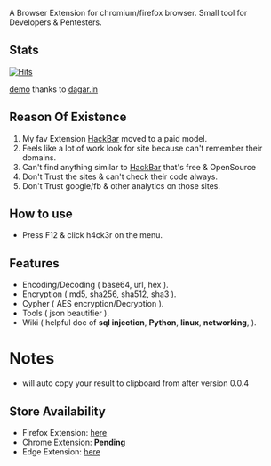 A Browser Extension for chromium/firefox browser. Small tool for Developers & Pentesters.

## Stats
[![Hits](https://hits.seeyoufarm.com/api/count/incr/badge.svg?url=https%3A%2F%2Fgithub.com%2F4nkitd%2Fh4ck3r&count_bg=%2379C83D&title_bg=%23555555&icon=&icon_color=%23E7E7E7&title=hits&edge_flat=false)](https://github.com/4nkitd)

[demo]( https://dagar.in/demo/h4ck3r/ ) thanks to [dagar.in](https://dagar.in/demo/h4ck3r/)
## Reason Of Existence

1. My fav Extension [HackBar](https://chrome.google.com/webstore/detail/hackbar/djmoeoifnlhjolebkehmpaocfnipknbh) moved to a paid model.
1. Feels like a lot of work look for site because can't remember their domains.
1. Can't find anything similar to [HackBar](https://chrome.google.com/webstore/detail/hackbar/djmoeoifnlhjolebkehmpaocfnipknbh) that's free & OpenSource
1. Don't Trust the sites & can't check their code always.
1. Don't Trust google/fb & other analytics on those sites.

## How to use 
* Press F12 & click h4ck3r on the menu.

## Features 
* Encoding/Decoding ( base64, url, hex ).
* Encryption ( md5, sha256, sha512, sha3 ).
* Cypher ( AES encryption/Decryption ).
* Tools ( json beautifier ).
* Wiki ( helpful doc of **sql injection**, **Python**, **linux**, **networking**,  ).

# Notes
* will auto copy your result to clipboard from after version 0.0.4

## Store Availability
* Firefox Extension: [here](https://addons.mozilla.org/en-US/firefox/addon/h4ck3r-d/)
* Chrome Extension: **Pending**
* Edge Extension: [here](https://microsoftedge.microsoft.com/addons/detail/h4ck3r/eglafmgecldkdjfodkjgcpepkodndgdg)
